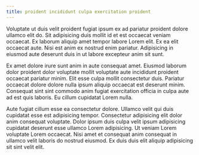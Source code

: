 ```yaml
---
title: proident incididunt culpa exercitation proident
---
```


Voluptate ut duis velit proident fugiat ipsum ex ad pariatur proident dolore ullamco elit do. Sit adipisicing duis mollit id et est occaecat veniam occaecat. Ex laborum aliquip amet tempor labore Lorem elit. Ex ea elit occaecat aute. Nisi est anim ex nostrud enim pariatur. Adipisicing in eiusmod aute deserunt duis in ut labore excepteur anim sit sunt.

Ex amet dolore irure sunt anim in aute consequat amet. Eiusmod laborum dolor proident dolor voluptate mollit voluptate aute incididunt proident occaecat pariatur minim. Elit esse culpa mollit consectetur duis. Pariatur occaecat dolore dolore nulla ipsum aliquip occaecat est deserunt minim. Consequat sint sint commodo anim fugiat exercitation officia in culpa aute ad est quis laboris. Eu cillum cupidatat Lorem nulla.

Aute fugiat cillum esse ea consectetur dolore. Ullamco velit qui duis cupidatat esse est adipisicing tempor. Consectetur adipisicing elit dolor anim consequat voluptate. Dolor ipsum duis culpa velit ipsum adipisicing cupidatat deserunt esse ullamco Lorem adipisicing. Ut veniam Lorem voluptate Lorem occaecat. Nisi amet et consequat anim consequat in ullamco velit laboris do nostrud eiusmod. Ex duis duis elit aliquip adipisicing sit sint velit elit.